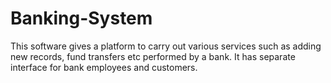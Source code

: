 # Banking-System
This software gives a platform to carry out various services such as adding new records, fund transfers etc performed by a bank. It has separate interface for bank employees and customers.

